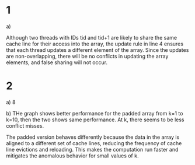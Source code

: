 # 1
a)

Although two threads with IDs tid and tid+1 are likely to share the same cache line for their access into the array, the update rule in line 4 ensures that each thread updates a different element of the array. Since the updates are non-overlapping, there will be no conflicts in updating the array elements, and false sharing will not occur.


# 2
a)
8


b)
THe graph shows better performance for the padded array from k=1 to k=10, then the two shows same performance. At k, there seems to be less conflict misses.

The padded version behaves differently because the data in the array is aligned to a different set of cache lines, reducing the frequency of cache line evictions and reloading. This makes the computation run faster and mitigates the anomalous behavior for small values of k.